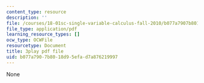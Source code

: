 ```yaml
---
content_type: resource
description: ''
file: /courses/18-01sc-single-variable-calculus-fall-2010/b077a7907b8018d95efad7a876219997_7K1sB05pE0A.pdf
file_type: application/pdf
learning_resource_types: []
ocw_type: OCWFile
resourcetype: Document
title: 3play pdf file
uid: b077a790-7b80-18d9-5efa-d7a876219997
---
```

None


